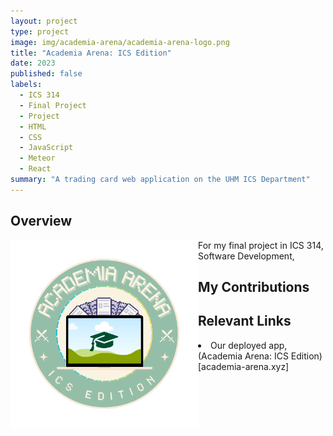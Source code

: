 ```yaml
---
layout: project
type: project
image: img/academia-arena/academia-arena-logo.png
title: "Academia Arena: ICS Edition"
date: 2023
published: false
labels:
  - ICS 314
  - Final Project
  - Project
  - HTML
  - CSS
  - JavaScript
  - Meteor
  - React
summary: "A trading card web application on the UHM ICS Department"
---
```


## Overview 

<img align="left" width="300px" src="../img/academia-arena//academia-arena-logo.png" class="img-thumbnail" >

For my final project in ICS 314, Software Development, 

## My Contributions


## Relevant Links

<li>Our deployed app, (Academia Arena: ICS Edition)[academia-arena.xyz] </li>



